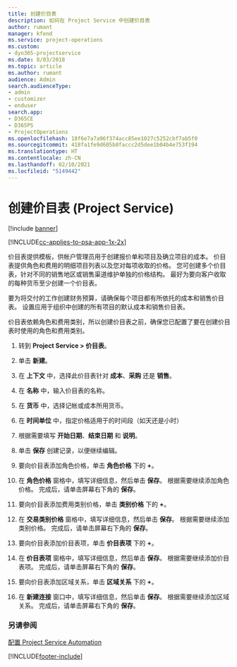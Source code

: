 ```yaml
---
title: 创建价目表
description: 如何在 Project Service 中创建价目表
author: rumant
manager: kfend
ms.service: project-operations
ms.custom:
- dyn365-projectservice
ms.date: 8/03/2018
ms.topic: article
ms.author: rumant
audience: Admin
search.audienceType:
- admin
- customizer
- enduser
search.app:
- D365CE
- D365PS
- ProjectOperations
ms.openlocfilehash: 18f6e7a7a96f374acc85ee1027c5252cbf7ab5f0
ms.sourcegitcommit: 418fa1fe9d605b8faccc2d5dee1b04b4e753f194
ms.translationtype: HT
ms.contentlocale: zh-CN
ms.lasthandoff: 02/10/2021
ms.locfileid: "5149442"
---
```

# <a name="create-a-price-list-project-service"></a>创建价目表 (Project Service)

[!include [banner](../includes/psa-now-project-operations.md)]

[!INCLUDE[cc-applies-to-psa-app-1x-2x](../includes/cc-applies-to-psa-app-1x-2x.md)]

价目表提供模板，供帐户管理员用于创建报价单和项目及确立项目的成本。 价目表提供角色和费用的明细项目列表以及您对每项收取的价格。 您可创建多个价目表，针对不同的销售地区或销售渠道维护单独的价格结构。 最好为要向客户收取的每种货币至少创建一个价目表。  
  
要为将交付的工作创建财务预算，请确保每个项目都有所依托的成本和销售价目表。 设置应用于组织中创建的所有项目的默认成本和销售价目表。  
  
价目表依赖角色和费用类别，所以创建价目表之前，确保您已配置了要在创建价目表时使用的角色和费用类别。  
  
1.  转到 **Project Service > 价目表**。  
  
2.  单击 **新建**。  
  
3.  在 **上下文** 中，选择此价目表针对 **成本**、**采购** 还是 **销售**。  
  
4.  在 **名称** 中，输入价目表的名称。  
  
5.  在 **货币** 中，选择记帐或成本所用货币。  
  
6.  在 **时间单位** 中，指定价格适用于的时间段（如天还是小时）  
  
7.  根据需要填写 **开始日期**、**结束日期** 和 **说明**。  
  
8.  单击 **保存** 创建记录，以便继续编辑。  
  
9. 要向价目表添加角色价格，单击 **角色价格** 下的 **+**。  
  
10. 在 **角色价格** 窗格中，填写详细信息，然后单击 **保存**。 根据需要继续添加角色价格。 完成后，请单击屏幕右下角的 **保存**。  
  
11. 要向价目表添加费用类别价格，单击 **类别价格** 下的 **+**。  
  
12. 在 **交易类别价格** 窗格中，填写详细信息，然后单击 **保存**。 根据需要继续添加类别价格。 完成后，请单击屏幕右下角的 **保存**。  
  
13. 要向价目表添加价目表项，单击 **价目表项** 下的 **+**。  
  
14. 在 **价目表项** 窗格中，填写详细信息，然后单击 **保存**。 根据需要继续添加价目表项。 完成后，请单击屏幕右下角的 **保存**。  
  
15. 要向价目表添加区域关系，单击 **区域关系** 下的 **+**。  
  
16. 在 **新建连接** 窗口中，填写详细信息，然后单击 **保存**。 根据需要继续添加区域关系。 完成后，请单击屏幕右下角的 **保存**。  
  
### <a name="see-also"></a>另请参阅  
 [配置 Project Service Automation](../psa/configure.md)


[!INCLUDE[footer-include](../includes/footer-banner.md)]